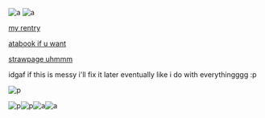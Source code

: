 ![a](https://c.tenor.com/wMg9BNOHJDsAAAAd/tenor.gif)
![a](https://i.postimg.cc/SK706shy/cooltext467683544736260.gif)

[my rentry](https://rentry.co/sniide)

[atabook if u want](https://sniide.atabook.org/)

[strawpage uhmmm](https://sniide.straw.page/)

idgaf if this is messy i'll fix it later eventually like i do with everythingggg :p

![p](https://c.tenor.com/2UtCl2cXiEsAAAAd/tenor.gif)

![p](https://i.postimg.cc/NjybmZjV/picmix-com-2463325.png)![p](https://i.postimg.cc/J045n2Fp/picmix-com-2474219.jpg)![a](https://i.postimg.cc/VsDFTzSp/picmix-com-2453978.gif)![a](https://i.postimg.cc/bw2Hsb6f/picmix-com-2474217.gif)

